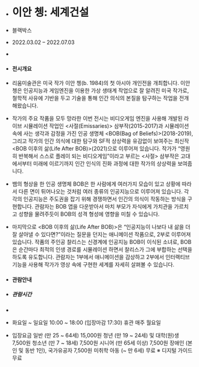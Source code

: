 - # 이안 쳉: 세계건설

- 
  블랙박스

- 2022.03.02 – 2022.07.03

- 

- #### 전시개요

- 리움미술관은 미국 작가 이안 쳉(b. 1984)의 첫 아시아 개인전을 개최합니다. 이안 쳉은 인공지능과 게임엔진을 이용한 가상 생태계 작업으로 잘 알려진 미국 작가로, 철학적 사유에 기반을 두고 기술을 통해 인간 의식의 본질을 탐구하는 작업을 전개해왔습니다.

- 작가의 주요 작품을 모두 망라한 이번 전시는 비디오게임 엔진을 사용해 개발된 라이브 시뮬레이션 작업인 <사절(Emissaries)> 삼부작(2015-2017)과 시뮬레이션 속에 사는 생각과 감정을 가진 인공 생명체 <BOB(Bag of Beliefs)>(2018-2019), 그리고 작가의 인간 의식에 대한 탐구와 SF적 상상력을 유감없이 보여주는 최신작 <BOB 이후의 삶(Life After BOB)>(2021)으로 이루어져 있습니다. 작가가 “영원히 반복해서 스스로 플레이 되는 비디오게임”이라고 부르는 <사절> 삼부작은 고대에서부터 미래에 이르기까지 인간 인식의 진화 과정에 대한 작가의 상상력을 보여줍니다.

- 뱀의 형상을 한 인공 생명체 BOB은 한 사람에게 여러가지 모습이 있고 상황에 따라서 다른 면이 튀어나오는 것처럼 여러 종류의 인공지능으로 이루어져 있습니다. 각각의 인공지능은 주도권을 잡기 위해 경쟁하면서 인간의 의식이 작동하는 방식을 구현합니다. 관람자는 BOB 앱을 다운받아서 마치 부모가 자식에게 가치관을 가르치고 성향을 물려주듯이 BOB의 성격 형성에 영향을 미칠 수 있습니다.

- 마지막으로 <BOB 이후의 삶(Life After BOB)>은 “인공지능이 나보다 내 삶을 더 잘 살아낼 수 있다면?”이라는 질문을 던지는 애니메이션 작품으로, 2부로 이루어져 있습니다. 작품의 주인공 찰리스는 신경계에 인공지능 BOB이 이식된 소녀로, BOB은 순간마다 최적의 인생 경로를 시뮬레이션 하면서 찰리스가 그에 부합하는 선택을 하도록 유도합니다. 관람자는 1부에서 애니메이션을 감상하고 2부에서 인터랙티브 기능을 사용해 작가가 영상 속에 구현한 세계를 자세히 살펴볼 수 있습니다.
   

- #### 관람안내

- ##### 관람시간

- 

- 화요일 ~ 일요일 10:00 ~ 18:00 (입장마감 17:30)
  휴관 매주 월요일

- 입장요금
  일반 (만 25 ~ 64세) 15,000원
  청년 (만 19 ~ 24세) 및 대학(원)생 7,500원
  청소년 (만 7 ~ 18세) 7,500원
  시니어 (만 65세 이상) 7,500원
  장애인 (본인 및 동반 1인), 국가유공자 7,500원
  미취학 아동 (~ 만 6세) 무료
  ※ 디지털 가이드 무료